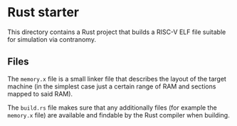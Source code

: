 # Rust starter

This directory contains a Rust project that builds a RISC-V ELF file suitable
for simulation via contranomy.

## Files

The `memory.x` file is a small linker file that describes the layout of the
target machine (in the simplest case just a certain range of RAM and sections
mapped to said RAM).

The `build.rs` file makes sure that any additionally files (for example the
`memory.x` file) are available and findable by the Rust compiler when building.

